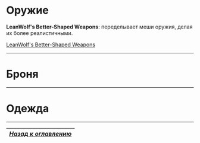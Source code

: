 # Оружие

**LeanWolf's Better-Shaped Weapons**: переделывает меши оружия, делая их более реалистичными.

[LeanWolf's Better-Shaped Weapons](http://www.nexusmods.com/skyrim/mods/39870/?)

------

# Броня

------

# Одежда

------

|[*Назад к оглавлению*](../01_Оглавление.md)|
|:---:|
